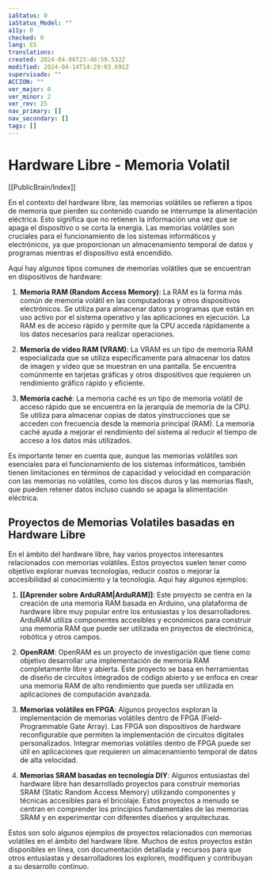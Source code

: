 ```yaml
---
iaStatus: 0
iaStatus_Model: ""
a11y: 0
checked: 0
lang: ES
translations: 
created: 2024-04-06T23:48:59.532Z
modified: 2024-04-14T14:29:03.691Z
supervisado: ""
ACCION: ""
ver_major: 0
ver_minor: 2
ver_rev: 25
nav_primary: []
nav_secondary: []
tags: []
---
```

# Hardware Libre - Memoria Volatil

[[PublicBrain/Index]]

En el contexto del hardware libre, las memorias volátiles se refieren a tipos de memoria que pierden su contenido cuando se interrumpe la alimentación eléctrica. Esto significa que no retienen la información una vez que se apaga el dispositivo o se corta la energía. Las memorias volátiles son cruciales para el funcionamiento de los sistemas informáticos y electrónicos, ya que proporcionan un almacenamiento temporal de datos y programas mientras el dispositivo está encendido.

Aquí hay algunos tipos comunes de memorias volátiles que se encuentran en dispositivos de hardware:

1. **Memoria RAM (Random Access Memory)**: La RAM es la forma más común de memoria volátil en las computadoras y otros dispositivos electrónicos. Se utiliza para almacenar datos y programas que están en uso activo por el sistema operativo y las aplicaciones en ejecución. La RAM es de acceso rápido y permite que la CPU acceda rápidamente a los datos necesarios para realizar operaciones.

2. **Memoria de video RAM (VRAM)**: La VRAM es un tipo de memoria RAM especializada que se utiliza específicamente para almacenar los datos de imagen y vídeo que se muestran en una pantalla. Se encuentra comúnmente en tarjetas gráficas y otros dispositivos que requieren un rendimiento gráfico rápido y eficiente.

3. **Memoria caché**: La memoria caché es un tipo de memoria volátil de acceso rápido que se encuentra en la jerarquía de memoria de la CPU. Se utiliza para almacenar copias de datos y ​​instrucciones que se acceden con frecuencia desde la memoria principal (RAM). La memoria caché ayuda a mejorar el rendimiento del sistema al reducir el tiempo de acceso a los datos más utilizados.

Es importante tener en cuenta que, aunque las memorias volátiles son esenciales para el funcionamiento de los sistemas informáticos, también tienen limitaciones en términos de capacidad y velocidad en comparación con las memorias no volátiles, como los discos duros y las memorias flash, que pueden retener datos incluso cuando se apaga la alimentación eléctrica.

## Proyectos de Memorias Volatiles basadas en Hardware Libre

En el ámbito del hardware libre, hay varios proyectos interesantes relacionados con memorias volátiles. Estos proyectos suelen tener como objetivo explorar nuevas tecnologías, reducir costos o mejorar la accesibilidad al conocimiento y la tecnología. Aquí hay algunos ejemplos:

1. **[[Aprender sobre ArduRAM|ArduRAM]]**: Este proyecto se centra en la creación de una memoria RAM basada en Arduino, una plataforma de hardware libre muy popular entre los entusiastas y los desarrolladores. ArduRAM utiliza componentes accesibles y económicos para construir una memoria RAM que puede ser utilizada en proyectos de electrónica, robótica y otros campos.

2. **OpenRAM**: OpenRAM es un proyecto de investigación que tiene como objetivo desarrollar una implementación de memoria RAM completamente libre y abierta. Este proyecto se basa en herramientas de diseño de circuitos integrados de código abierto y se enfoca en crear una memoria RAM de alto rendimiento que pueda ser utilizada en aplicaciones de computación avanzada.

3. **Memorias volátiles en FPGA**: Algunos proyectos exploran la implementación de memorias volátiles dentro de FPGA (Field-Programmable Gate Array). Las FPGA son dispositivos de hardware reconfigurable que permiten la implementación de circuitos digitales personalizados. Integrar memorias volátiles dentro de FPGA puede ser útil en aplicaciones que requieren un almacenamiento temporal de datos de alta velocidad.

4. **Memorias SRAM basadas en tecnología DIY**: Algunos entusiastas del hardware libre han desarrollado proyectos para construir memorias SRAM (Static Random Access Memory) utilizando componentes y técnicas accesibles para el bricolaje. Estos proyectos a menudo se centran en comprender los principios fundamentales de las memorias SRAM y en experimentar con diferentes diseños y arquitecturas.

Estos son solo algunos ejemplos de proyectos relacionados con memorias volátiles en el ámbito del hardware libre. Muchos de estos proyectos están disponibles en línea, con documentación detallada y recursos para que otros entusiastas y desarrolladores los exploren, modifiquen y contribuyan a su desarrollo continuo.